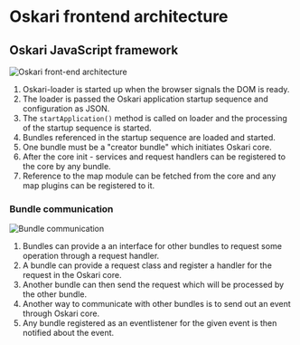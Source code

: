 # Oskari frontend architecture

## Oskari JavaScript framework

![Oskari front-end architecture](/images/documentation/oskari_architecture_frontend.png)

1. Oskari-loader is started up when the browser signals the DOM is ready.
2. The loader is passed the Oskari application startup sequence and configuration as JSON.
3. The `startApplication()` method is called on loader and the processing of the startup sequence is started.
4. Bundles referenced in the startup sequence are loaded and started.
5. One bundle must be a "creator bundle" which initiates Oskari core.
6. After the core init - services and request handlers can be registered to the core by any bundle.
7. Reference to the map module can be fetched from the core and any map plugins can be registered to it.

### Bundle communication

![Bundle communication](/images/documentation/bundle_communications.png)

1. Bundles can provide a an interface for other bundles to request some operation through a request handler.
2. A bundle can provide a request class and register a handler for the request in the Oskari core.
3. Another bundle can then send the request which will be processed by the other bundle.
4. Another way to communicate with other bundles is to send out an event through Oskari core.
5. Any bundle registered as an eventlistener for the given event is then notified about the event.

